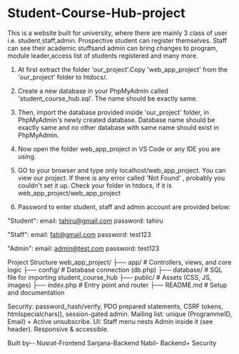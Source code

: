 # Student-Course-Hub-project

This is a website built for university, where there are mainly 3 class of user i.e. student,staff,admin. Prospective student can register themselves. Staff can see their academic stuffsand admin can bring changes to program, module leader,access list of students registered and many more.

1. At first extract the folder 'our_project'.Copy 'web_app_project' from the 'our_project' folder to htdocs/.

2. Create a new database in your PhpMyAdmin called 'student_course_hub.sql'. The name should be exactly same.

3. Then, import the database provided inside 'our_project' folder, in PhpMyAdmin's newly created database.
Database name should be exactly same and no other database with same name should exist in PhpMyAdmin.

4. Now open the folder web_app_project in VS Code or any IDE you are using.

5. GO to your browser and type only localhost/web_app_project. You can view our project. If there is any error called 'Not Found' , probably you couldn't set it up. Check your folder in htdocs, if it is web_app_project/web_app_project

6. Password to enter student, staff and admin account are provided below:

"Student": 
email: tahiru@gmail.com
password: tahiru

"Staff":
email: fati@gmail.com
password: test123

"Admin": 
email: admin@test.com
password: test123

Project Structure
web_app_project/
├── app/              # Controllers, views, and core logic
├── config/           # Database connection (db.php)
├── database/         # SQL file for importing 
student_course_hub
├── public/           # Assets (CSS, JS, images)
├── index.php         # Entry point and router
├── README.md         # Setup and documentation


Security: password_hash/verify, PDO prepared statements, CSRF tokens, htmlspecialchars(), session-gated admin.
Mailing list: unique (ProgrammeID, Email) + Active unsubscribe.
UI: Staff menu nests Admin inside it (see header). Responsive & accessible.

Built by-- Nusrat-Frontend
          Sanjana-Backend
          Nabil- Backend+ Security
